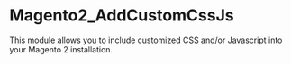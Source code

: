 # Magento2_AddCustomCssJs
This module allows you to include customized CSS and/or Javascript into your Magento 2 installation.
